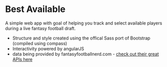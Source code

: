 # Best Available

A simple web app with goal of helping you track and select available players during a live fantasy football draft.

* Structure and style created using the offical Sass port of Bootstrap (compiled using compass)
* Interactivity powered by angularJS
* data being provided by fantasyfootballnerd.com - [check out their great APIs here](http://www.fantasyfootballnerd.com/fantasy-football-api)
